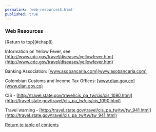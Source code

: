 ```yaml
--- 
permalink: 'web-resources5.html' 
published: true 
---
```

<h3 id="web-resources5">Web Resources</h3> [Return to top](#chap8)

Information on Yellow Fever, see [http://www.cdc.gov/travel/diseases/yellowfever.htm](http://www.cdc.gov/travel/diseases/yellowfever.htm) 

Banking Association: [www.asobancaria.com](www.asobancaria.com)

Colombian Customs and Income Tax Offices: [www.dian.gov.co](www.dian.gov.co) 

CIS - [http://travel.state.gov/travel/cis_pa_tw/cis/cis_1090.html](http://travel.state.gov/travel/cis_pa_tw/cis/cis_1090.html)

Travel warning - [http://travel.state.gov/travel/cis_pa_tw/tw/tw_941.html](http://travel.state.gov/travel/cis_pa_tw/tw/tw_941.html)

[Return to table of contents](#table-of-contents)

